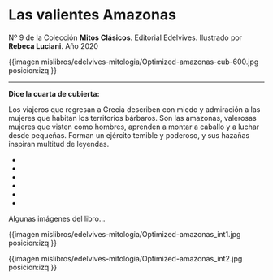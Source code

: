 # Las valientes Amazonas
Nº 9 de la Colección **Mitos Clásicos**. Editorial Edelvives. Ilustrado por **Rebeca Luciani**. Año 2020

{{imagen mislibros/edelvives-mitologia/Optimized-amazonas-cub-600.jpg posicion:izq }}



---

**Dice la cuarta de cubierta:**



Los viajeros que regresan a Grecia describen con miedo y admiración a las mujeres que habitan los territorios bárbaros. Son las amazonas, valerosas  mujeres que visten como hombres, aprenden a montar a caballo y a luchar desde pequeñas. Forman un ejército temible y poderoso, y sus hazañas inspiran multitud de leyendas.



*

*

*

*

*

*

Algunas imágenes del libro...

{{imagen mislibros/edelvives-mitologia/Optimized-amazonas_int1.jpg posicion:izq }}

{{imagen mislibros/edelvives-mitologia/Optimized-amazonas_int2.jpg posicion:izq }}


